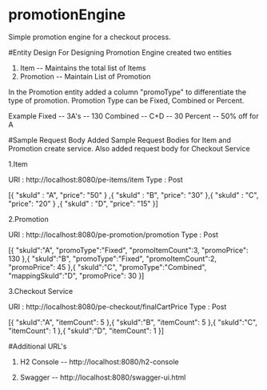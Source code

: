 # promotionEngine
Simple promotion engine for a checkout process.

#Entity Design
For Designing Promotion Engine created two entities
1. Item  -- Maintains the total list of Items
2. Promotion -- Maintain List of Promotion

In the Promotion entity added a column "promoType" to differentiate the type of promotion.
Promotion Type can be Fixed, Combined or Percent.

Example
Fixed       --   3A's -- 130
Combined    --   C+D -- 30
Percent     --   50% off for A   


#Sample Request Body
Added Sample Request Bodies for Item and Promotion create service. Also added request body for Checkout Service 

1.Item

URI : http://localhost:8080/pe-items/item
Type : Post

[{
    "skuId" : "A",
    "price": "50"
}
,{
    "skuId" : "B",
    "price": "30"
},{
    "skuId" : "C",
    "price": "20"
}
,{
    "skuId" : "D",
    "price": "15"
}]

2.Promotion

URI : http://localhost:8080/pe-promotion/promotion
Type : Post

[{
    "skuId":"A",
    "promoType":"Fixed",
    "promoItemCount":3,
    "promoPrice": 130
},{
    "skuId":"B",
    "promoType":"Fixed",
    "promoItemCount":2,
    "promoPrice": 45
},{
     "skuId":"C",
    "promoType":"Combined",
    "mappingSkuId":"D",
    "promoPrice": 30
}]

3.Checkout Service

URI  : http://localhost:8080/pe-checkout/finalCartPrice
Type : Post

[{
    "skuId":"A",
   "itemCount": 5
},{
    "skuId":"B",
    "itemCount": 5
},{
    "skuId":"C",
    "itemCount": 1
},{
    "skuId":"D",
    "itemCount": 1
}]

#Additional URL's

1. H2 Console --  http://localhost:8080/h2-console

2. Swagger -- http://localhost:8080/swagger-ui.html


